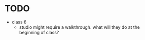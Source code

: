 # TODO

- class 6
    - studio might require a walkthrough. what will they do at the beginning of class?

    

